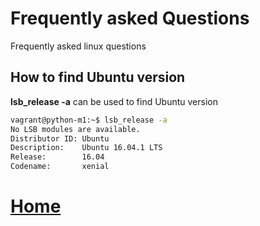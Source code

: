 # Frequently asked Questions
Frequently asked linux questions

## How to find Ubuntu version
**lsb_release -a** can be used to find Ubuntu version
```bash
vagrant@python-m1:~$ lsb_release -a
No LSB modules are available.
Distributor ID: Ubuntu
Description:    Ubuntu 16.04.1 LTS
Release:        16.04
Codename:       xenial
```
# [Home](../index.html)
